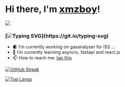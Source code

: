 # Hi there, I'm [𝘅𝗺𝘇𝗯𝗼𝘆](https://vk.com/id76852272)!
![](https://github.com/blackcater/blackcater/raw/main/images/banner.gif) 
### [![Typing SVG](https://readme-typing-svg.herokuapp.com?color=%2336BCF7&lines=About+me+:)](https://git.io/typing-svg)
- 🌒 I’m currently working on gasanalyser for ISS ...
- 🐍 I’m currently learning asyncio, fastapi and react.js
- 📫 How to reach me: [tap this](https://vk.com/id76852272)

[![GitHub Streak](https://github-readme-streak-stats.herokuapp.com/?user=xmzboy)](https://git.io/streak-stats)

[![Top Langs](https://github-readme-stats.vercel.app/api/top-langs/?username=xmzboy&layout=compact)](https://github.com/anuraghazra/github-readme-stats)
